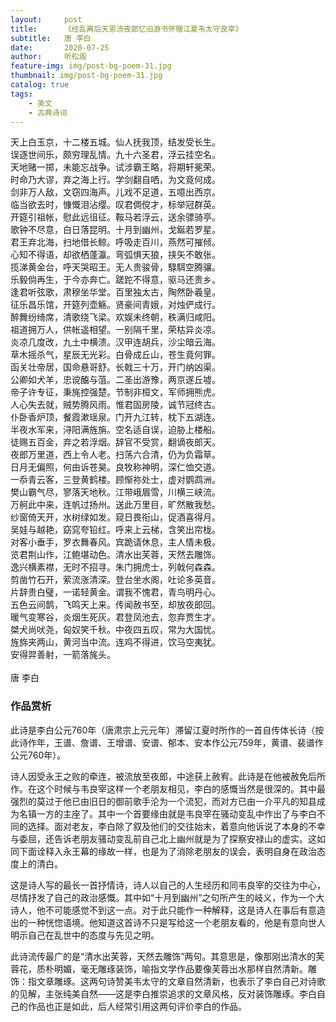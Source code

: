 ```yaml
---
layout:     post
title:      《经乱离后天恩流夜郎忆旧游书怀赠江夏韦太守良宰》
subtitle:   唐 李白
date:       2020-07-25
author:     听松阁
feature-img: img/post-bg-poem-31.jpg
thumbnail: img/post-bg-poem-31.jpg
catalog: true
tags:
    - 美文
    - 古典诗词
---
```


天上白玉京，十二楼五城。仙人抚我顶，结发受长生。<br>
误逐世间乐，颇穷理乱情。九十六圣君，浮云挂空名。<br>
天地赌一掷，未能忘战争。试涉霸王略，将期轩冕荣。<br>
时命乃大谬，弃之海上行。学剑翻自哂，为文竟何成。<br>
剑非万人敌，文窃四海声。儿戏不足道，五噫出西京。<br>
临当欲去时，慷慨泪沾缨。叹君倜傥才，标举冠群英。<br>
开筵引祖帐，慰此远徂征。鞍马若浮云，送余骠骑亭。<br>
歌钟不尽意，白日落昆明。十月到幽州，戈鋋若罗星。<br>
君王弃北海，扫地借长鲸。呼吸走百川，燕然可摧倾。<br>
心知不得语，却欲栖蓬瀛。弯弧惧天狼，挟矢不敢张。<br>
揽涕黄金台，呼天哭昭王。无人贵骏骨，騄駬空腾骧。<br>
乐毅倘再生，于今亦奔亡。蹉跎不得意，驱马还贵乡。<br>
逢君听弦歌，肃穆坐华堂。百里独太古，陶然卧羲皇。<br>
征乐昌乐馆，开筵列壶觞。贤豪间青娥，对烛俨成行。<br>
醉舞纷绮席，清歌绕飞梁。欢娱未终朝，秩满归咸阳。<br>
祖道拥万人，供帐遥相望。一别隔千里，荣枯异炎凉。<br>
炎凉几度改，九土中横溃。汉甲连胡兵，沙尘暗云海。<br>
草木摇杀气，星辰无光彩。白骨成丘山，苍生竟何罪。<br>
函关壮帝居，国命悬哥舒。长戟三十万，开门纳凶渠。<br>
公卿如犬羊，忠谠醢与菹。二圣出游豫，两京遂丘墟。<br>
帝子许专征，秉旄控强楚。节制非桓文，军师拥熊虎。<br>
人心失去就，贼势腾风雨。惟君固房陵，诚节冠终古。<br>
仆卧香炉顶，餐霞漱瑶泉。门开九江转，枕下五湖连。<br>
半夜水军来，浔阳满旌旃。空名适自误，迫胁上楼船。<br>
徒赐五百金，弃之若浮烟。辞官不受赏，翻谪夜郎天。<br>
夜郎万里道，西上令人老。扫荡六合清，仍为负霜草。<br>
日月无偏照，何由诉苍昊。良牧称神明，深仁恤交道。<br>
一忝青云客，三登黄鹤楼。顾惭祢处士，虚对鹦鹉洲。<br>
樊山霸气尽，寥落天地秋。江带峨眉雪，川横三峡流。<br>
万舸此中来，连帆过扬州。送此万里目，旷然散我愁。<br>
纱窗倚天开，水树绿如发。窥日畏衔山，促酒喜得月。<br>
吴娃与越艳，窈窕夸铅红。呼来上云梯，含笑出帘栊。<br>
对客小垂手，罗衣舞春风。宾跪请休息，主人情未极。<br>
览君荆山作，江鲍堪动色。清水出芙蓉，天然去雕饰。<br>
逸兴横素襟，无时不招寻。朱门拥虎士，列戟何森森。<br>
剪凿竹石开，萦流涨清深。登台坐水阁，吐论多英音。<br>
片辞贵白璧，一诺轻黄金。谓我不愧君，青鸟明丹心。<br>
五色云间鹊，飞鸣天上来。传闻赦书至，却放夜郎回。<br>
暖气变寒谷，炎烟生死灰。君登凤池去，忽弃贾生才。<br>
桀犬尚吠尧，匈奴笑千秋。中夜四五叹，常为大国忧。<br>
旌旆夹两山，黄河当中流。连鸡不得进，饮马空夷犹。<br>
安得羿善射，一箭落旄头。<br>
<br>
唐 李白


### 作品赏析
此诗是李白公元760年（唐肃宗上元元年）滞留江夏时所作的一首自传体长诗（按此诗作年，王谱、詹谱、王增谱、安谱、郁本、安本作公元759年，黄谱、裴谱作公元760年）。

诗人因受永王之败的牵连，被流放至夜郎，中途获上赦宥。此诗是在他被赦免后所作。在这个时候与韦良宰这样一个老朋友相见，李白的感慨当然是很深的。其中最强烈的莫过于他已由旧日的御前歌手沦为一个流犯，而对方已由一介平凡的知县成为名镇一方的主座了。其中一个首要缘由就是韦良宰在骚动变乱中作出了与李白不同的选择。面对老友，李白除了叙及他们的交往始末，着意向他诉说了本身的不幸与委屈，还告诉老朋友骚动变乱前自己北上幽州就是为了探察安禄山的虚实。这如同下面诠释入永王幕的缘故一样，也是为了消除老朋友的误会，表明自身在政治态度上的清白。

这是诗人写的最长一首抒情诗，诗人以自己的人生经历和同韦良宰的交往为中心，尽情抒发了自己的政治感慨。其中如“十月到幽州”之句所产生的岐义，作为一个大诗人，他不可能感觉不到这一点。对于此只能作一种解释，这是诗人在事后有意造出的一种恍惚语境。他知道这首诗不只是写给这一个老朋友看的，他是有意向世人明示自己在乱世中的态度与先见之明。

此诗流传最广的是“清水出芙蓉，天然去雕饰”两句。其意思是，像那刚出清水的芙蓉花，质朴明媚，毫无雕琢装饰，喻指文学作品要像芙蓉出水那样自然清新。雕饰：指文章雕琢。这两句诗赞美韦太守的文章自然清新，也表示了李白自己对诗歌的见解，主张纯美自然——这是李白推崇追求的文章风格，反对装饰雕琢。李白自己的作品也正是如此，后人经常引用这两句评价李白的作品。
